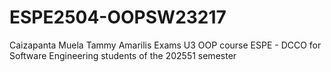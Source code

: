 # ESPE2504-OOPSW23217
Caizapanta Muela Tammy Amarilis Exams U3 OOP course ESPE - DCCO for Software Engineering students of the 202551 semester